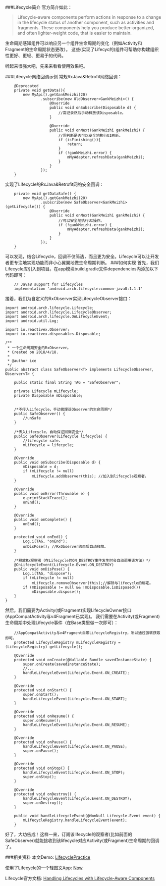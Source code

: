 ###Lifecycle简介
官方简介如此：
> Lifecycle-aware components perform actions in response to a change in the lifecycle status of another component, such as activities and fragments. These components help you produce better-organized, and often lighter-weight code, that is easier to maintain.

生命周期感知组件可以响应另一个组件生命周期的变化（例如Activity和Fragment的生命周期状态更改）。 这些(实现了Lifecyc的)组件可帮助你构建组织性更好、更轻、更易于的代码。

听起来很强大吧，先来来看看使用效果吧。

###Lifecycle网络回调示例
常规RxJava&Retrofit网络回调：
```
    @Deprecated
    private void getData(){
        new MyApi().getGankMeizhi(20)
                .subscribe(new OldObserver<GankMeizhi>() {
                    @Override
                    public void onSubscribe(Disposable d) {
                        //需记录然后手动释放该Disposable。
                    }

                    @Override
                    public void onNext(GankMeizhi gankMeizhi) {
                        //需判断是否可以安全地执行UI刷新。
                        if (isFinishing()){
                            return;
                        }
                        if (!gankMeizhi.error) {
                            mMyAdapter.refreshData(gankMeizhi);
                        }
                    }
                });
    }
```
实现了Lifecycle的RxJava&Retrofit网络安全回调：
```
    private void getDataSafe() {
        new MyApi().getGankMeizhi(20)
                .subscribe(new SafeObserver<GankMeizhi>(getLifecycle()) {
                    @Override
                    public void onNext(GankMeizhi gankMeizhi) {
                        //可以安全地执行UI操作。
                        if (!gankMeizhi.error) {
                            mMyAdapter.refreshData(gankMeizhi);
                        }
                    }
                });
    }
```
可以发现，结合Lifecycle，回调不仅简洁，而且更为安全。Lifecycle可以让开发者更专注地实现功能而非小心翼翼地做生命周期判断。
###如何实现
首先，我们Lifecycle库引入到项目。在app模块build.gradle文件dependencies内添加以下代码即可：
```
    // Java8 support for Lifecycles
    implementation 'android.arch.lifecycle:common-java8:1.1.1'
```

接着，我们为自定义的RxObserver实现LifecycleObserver接口：
```
import android.arch.lifecycle.Lifecycle;
import android.arch.lifecycle.LifecycleObserver;
import android.arch.lifecycle.OnLifecycleEvent;
import android.util.Log;

import io.reactivex.Observer;
import io.reactivex.disposables.Disposable;

/**
 * 一个生命周期安全的RxObserver。
 * Created on 2018/4/18.
 *
 * @author ice
 */
public abstract class SafeObserver<T> implements LifecycleObserver, Observer<T> {

    public static final String TAG = "SafeObserver";

    private Lifecycle mLifecycle;
    private Disposable mDisposable;


    /*不传入Lifecycle，手动管理该Observer的生命周期*/
    public SafeObserver() {
        //unSafe
    }

    /*传入Lifecycle，自动保证回调安全*/
    public SafeObserver(Lifecycle lifecycle) {
        //lifecycle safe.
        mLifecycle = lifecycle;
    }

    @Override
    public void onSubscribe(Disposable d) {
        mDisposable = d;
        if (mLifecycle != null)
            mLifecycle.addObserver(this); //加入到lifecycle观察者。
    }

    @Override
    public void onError(Throwable e) {
        e.printStackTrace();
        onEnd();
    }

    @Override
    public void onComplete() {
        onEnd();
    }

    protected void onEnd() {
        Log.i(TAG, "onEnd");
        onDisPose(); //RxObserver结束后自动释放。
    }

    /*释放Rx观察者（在Lifecycle的ON_DESTROY事件发生时会自动调用该方法）*/
    @OnLifecycleEvent(Lifecycle.Event.ON_DESTROY)
    public void onDisPose() {
        Log.i(TAG, "dispose");
        if (mLifecycle != null)
            mLifecycle.removeObserver(this);//解除与lifecycle的绑定。
        if (mDisposable != null && !mDisposable.isDisposed())
            mDisposable.dispose();
    }
}
```
然后，我们需要为Activity(或Fragment)实现LifecycleOwner接口(AppCompatActivity与v4Fragment已实现)。
我们需要在Activity(或Fragment)生命周期中处理Lifecycle事件（在Base类里做一次即可）：
```
    //AppCompatActivity与v4Fragment自带LifecycleRegistry，所以通过强转获取即可。
    protected LifecycleRegistry mLifecycleRegistry = (LifecycleRegistry) getLifecycle();

    @Override
    protected void onCreate(@Nullable Bundle savedInstanceState) {
        super.onCreate(savedInstanceState);
        //...
        handleLifecycleEvent(Lifecycle.Event.ON_CREATE);
    }

    @Override
    protected void onStart() {
        super.onStart();
        handleLifecycleEvent(Lifecycle.Event.ON_START);
    }

    @Override
    protected void onResume() {
        super.onResume();
        handleLifecycleEvent(Lifecycle.Event.ON_RESUME);
    }

    @Override
    protected void onPause() {
        handleLifecycleEvent(Lifecycle.Event.ON_PAUSE);
        super.onPause();
    }

    @Override
    protected void onStop() {
        handleLifecycleEvent(Lifecycle.Event.ON_STOP);
        super.onStop();
    }

    @Override
    protected void onDestroy() {
        handleLifecycleEvent(Lifecycle.Event.ON_DESTROY);
        super.onDestroy();
    }

    public void handleLifecycleEvent(@NonNull Lifecycle.Event event) {
        mLifecycleRegistry.handleLifecycleEvent(event);
    }
```
好了，大功告成！这样一来，订阅该lifecycle的观察者(比如前面的SafeObserver)就能接收到该lifecycle对应Activity(或Fragment)生命周期的回调了。

###相关资料
本文Demo: [LifecyclePractice](https://github.com/XunMengWinter/LifecyclePractice)

使用了Lifecycle的一个轻图文App: [Now](https://github.com/XunMengWinter/Now)

Lifecycle官方文档: [Handling Lifecycles with Lifecycle-Aware Components](https://developer.android.com/topic/libraries/architecture/lifecycle.html)


